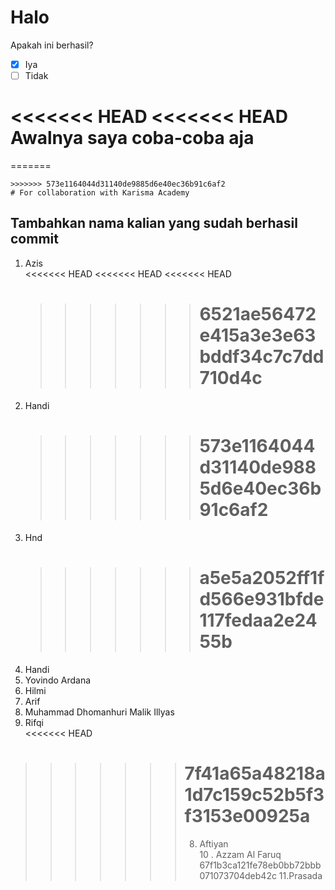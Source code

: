 # Halo

Apakah ini berhasil? <br>

- [x] Iya
- [ ] Tidak

<<<<<<< HEAD
<<<<<<< HEAD
Awalnya saya coba-coba aja
=======

=======

```
>>>>>>> 573e1164044d31140de9885d6e40ec36b91c6af2
# For collaboration with Karisma Academy
```

## Tambahkan nama kalian yang sudah berhasil commit

1. Azis <br>
   <<<<<<< HEAD
   <<<<<<< HEAD
   <<<<<<< HEAD
   > > > > > > > # 6521ae56472e415a3e3e63bddf34c7c7dd710d4c
2. Handi <br>
   > > > > > > > # 573e1164044d31140de9885d6e40ec36b91c6af2
3. Hnd <br>
   > > > > > > > # a5e5a2052ff1fd566e931bfde117fedaa2e2455b
4. Handi <br>
5. Yovindo Ardana <br>
6. Hilmi <br>
7. Arif <br>
8. Muhammad Dhomanhuri Malik Illyas <br>
9. Rifqi <br>
   <<<<<<< HEAD

> > > > > > > # 7f41a65a48218a1d7c159c52b5f3f3153e00925a
> > > > > > >
> > > > > > > 8. Aftiyan <br>
> > > > > > >    10 . Azzam Al Faruq <br>
> > > > > > >    67f1b3ca121fe78eb0bb72bbb071073704deb42c
> > > > > > >    11.Prasada <br>
